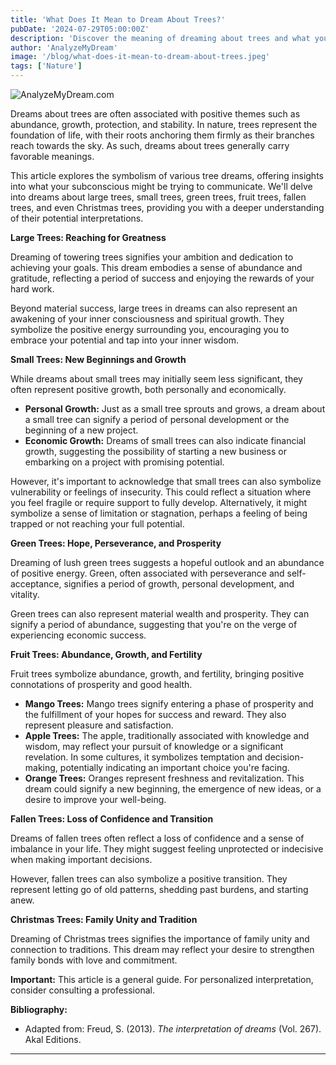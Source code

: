 ```yaml
---
title: 'What Does It Mean to Dream About Trees?'
pubDate: '2024-07-29T05:00:00Z'
description: 'Discover the meaning of dreaming about trees and what your subconscious might be communicating to you.'
author: 'AnalyzeMyDream'
image: '/blog/what-does-it-mean-to-dream-about-trees.jpeg'
tags: ['Nature']
---
```


![AnalyzeMyDream.com](/blog/what-does-it-mean-to-dream-about-trees.jpeg)


Dreams about trees are often associated with positive themes such as abundance, growth, protection, and stability. In nature, trees represent the foundation of life, with their roots anchoring them firmly as their branches reach towards the sky. As such, dreams about trees generally carry favorable meanings.

This article explores the symbolism of various tree dreams, offering insights into what your subconscious might be trying to communicate. We'll delve into dreams about large trees, small trees, green trees, fruit trees, fallen trees, and even Christmas trees, providing you with a deeper understanding of their potential interpretations.

**Large Trees: Reaching for Greatness**

Dreaming of towering trees signifies your ambition and dedication to achieving your goals. This dream embodies a sense of abundance and gratitude, reflecting a period of success and enjoying the rewards of your hard work.

Beyond material success, large trees in dreams can also represent an awakening of your inner consciousness and spiritual growth. They symbolize the positive energy surrounding you, encouraging you to embrace your potential and tap into your inner wisdom.

**Small Trees: New Beginnings and Growth**

While dreams about small trees may initially seem less significant, they often represent positive growth, both personally and economically.

- **Personal Growth:** Just as a small tree sprouts and grows, a dream about a small tree can signify a period of personal development or the beginning of a new project. 
- **Economic Growth:** Dreams of small trees can also indicate financial growth, suggesting the possibility of starting a new business or embarking on a project with promising potential. 

However, it's important to acknowledge that small trees can also symbolize vulnerability or feelings of insecurity. This could reflect a situation where you feel fragile or require support to fully develop. Alternatively, it might symbolize a sense of limitation or stagnation, perhaps a feeling of being trapped or not reaching your full potential. 

**Green Trees: Hope, Perseverance, and Prosperity**

Dreaming of lush green trees suggests a hopeful outlook and an abundance of positive energy. Green, often associated with perseverance and self-acceptance, signifies a period of growth, personal development, and vitality. 

Green trees can also represent material wealth and prosperity. They can signify a period of abundance, suggesting that you're on the verge of experiencing economic success. 

**Fruit Trees: Abundance, Growth, and Fertility**

Fruit trees symbolize abundance, growth, and fertility, bringing positive connotations of prosperity and good health. 

- **Mango Trees:** Mango trees signify entering a phase of prosperity and the fulfillment of your hopes for success and reward. They also represent pleasure and satisfaction.
- **Apple Trees:** The apple, traditionally associated with knowledge and wisdom, may reflect your pursuit of knowledge or a significant revelation. In some cultures, it symbolizes temptation and decision-making, potentially indicating an important choice you're facing.
- **Orange Trees:** Oranges represent freshness and revitalization. This dream could signify a new beginning, the emergence of new ideas, or a desire to improve your well-being.

**Fallen Trees: Loss of Confidence and Transition**

Dreams of fallen trees often reflect a loss of confidence and a sense of imbalance in your life. They might suggest feeling unprotected or indecisive when making important decisions. 

However, fallen trees can also symbolize a positive transition. They represent letting go of old patterns, shedding past burdens, and starting anew.

**Christmas Trees: Family Unity and Tradition**

Dreaming of Christmas trees signifies the importance of family unity and connection to traditions. This dream may reflect your desire to strengthen family bonds with love and commitment.

**Important:** This article is a general guide. For personalized interpretation, consider consulting a professional.

**Bibliography:**

- Adapted from: Freud, S. (2013). *The interpretation of dreams* (Vol. 267). Akal Editions.

---